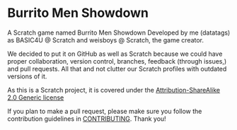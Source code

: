 # Burrito Men Showdown
A Scratch game named Burrito Men Showdown
Developed by me (datatags) as BASIC4U @ Scratch and weisboys @ Scratch, the game creator.

We decided to put it on GitHub as well as Scratch because we could have proper collaboration, version control, branches, feedback (through issues,) and pull requests.  All that and not clutter our Scratch profiles with outdated versions of it.

As this is a Scratch project, it is covered under the [Attribution-ShareAlike 2.0 Generic license](https://creativecommons.org/licenses/by-sa/2.0/)

If you plan to make a pull request, please make sure you follow the contribution guidelines in [CONTRIBUTING](https://github.com/datatags/burrito-men-showdown/blob/master/CONTRIBUTING).  Thank you!
